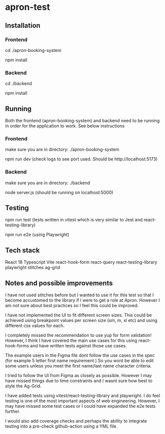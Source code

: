 # apron-test

## Installation

### Frontend

cd ./apron-booking-system

npm install

### Backend

cd ./backend

npm install


## Running

Both the frontend (apron-booking-system) and backend need to be running in order for the application to work. See below instructions

### Frontend

make sure you are in directory: ./apron-booking-system

npm run dev (check logs to see port used. Should be http://localhost:5173)

### Backend

make sure you are in directory: ./backend

node server.js (should be running on localhost:5000)


## Testing

npm run test (tests written in vitest which is very similar to Jest and react-testing-library)

npm run e2e (using Playwright)


## Tech stack

React 18
Typescript
Vite
react-hook-form
react-query
react-testing-library
playwright
stitches
ag-grid


## Notes and possible improvements

I have not used stitches before but I wanted to use it for this test so that I become accustomed to the library if I were to get a role at Apron. However
I am not sure about best practices so I feel this could be improved.

I have not implemented the UI to fit different screen sizes. This could be achieved using breakpoint values per screen size (sm, m, xl etc) and using different css values for each.

I completely missed the recommendation to use yup for form validation! However, I think I have covered the main use cases for this using react-hook-forms and have written tests against those use cases. 

The example users in the Figma file dont follow the use cases in the spec (for example 5 letter first name requirement.) So you wont be able to edit some users unless you 
meet the first name/last name character criteria. 

I tried to follow the UI from Figma as closely as possible. However I may have missed things due to time constraints and I wasnt sure how best to style the Ag-Grid. 

I have added tests using vitest/react-testing-library and playwright. I do feel testing is one of the most important aspects of web engineering. However, I may have missed some test cases or I could have expanded the e2e tests further.

I would also add coverage checks and perhaps the ability to integrate testing into a pre-check github-action using a YML file. 
